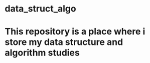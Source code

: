 # data_struct_algo

# This repository is a place where i store my data structure and algorithm studies
